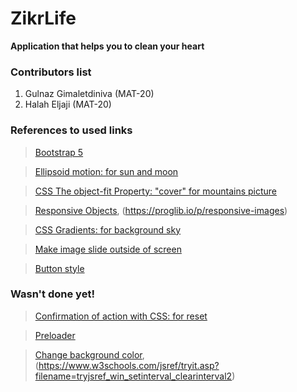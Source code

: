 # ZikrLife
**Application that helps you to clean your heart**

### Contributors list
1. Gulnaz Gimaletdiniva (MAT-20)
2. Halah Eljaji (MAT-20)


### References to used links

> [Bootstrap 5](https://www.w3schools.com/bootstrap5/index.php)

> [Ellipsoid motion: for sun and moon](http://forum.codenet.ru/q32154/)

> [CSS The object-fit Property: "cover" for mountains picture](https://www.w3schools.com/css/css3_object-fit.asp)

> [Responsive Objects](https://www.w3schools.com/css/css_rwd_images.asp), (https://proglib.io/p/responsive-images)

> [CSS Gradients: for background sky](https://www.w3schools.com/css/css3_gradients.asp)

> [Make image slide outside of screen](https://stackoverflow.com/questions/55339667/make-image-slide-in-from-outside-the-screen-html)

>[Button style](https://habr.com/ru/company/ruvds/blog/489820/)


### Wasn't done yet!

> [Confirmation of action with CSS: for reset](https://www.w3schools.com/howto/howto_css_delete_modal.asp)

> [Preloader](https://www.w3schools.com/howto/howto_css_loader.asp)

> [Change background color](https://www.w3schools.com/jsref/met_win_setinterval.asp), (https://www.w3schools.com/jsref/tryit.asp?filename=tryjsref_win_setinterval_clearinterval2)